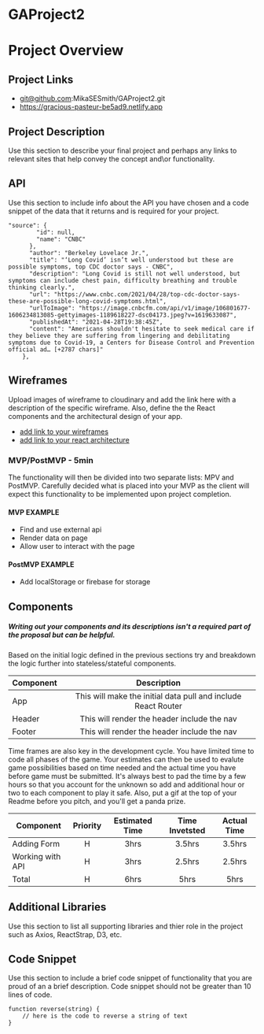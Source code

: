 # GAProject2

# Project Overview

## Project Links

- git@github.com:MikaSESmith/GAProject2.git
- https://gracious-pasteur-be5ad9.netlify.app

## Project Description

Use this section to describe your final project and perhaps any links to relevant sites that help convey the concept and\or functionality.

## API

Use this section to include info about the API you have chosen and a code snippet of the data that it returns and is required for your project. 


```
"source": {
        "id": null,
        "name": "CNBC"
      },
      "author": "Berkeley Lovelace Jr.",
      "title": "‘Long Covid’ isn’t well understood but these are possible symptoms, top CDC doctor says - CNBC",
      "description": "Long Covid is still not well understood, but symptoms can include chest pain, difficulty breathing and trouble thinking clearly.",
      "url": "https://www.cnbc.com/2021/04/28/top-cdc-doctor-says-these-are-possible-long-covid-symptoms.html",
      "urlToImage": "https://image.cnbcfm.com/api/v1/image/106801677-1606234813085-gettyimages-1189618227-dsc04173.jpeg?v=1619633087",
      "publishedAt": "2021-04-28T19:38:45Z",
      "content": "Americans shouldn't hesitate to seek medical care if they believe they are suffering from lingering and debilitating symptoms due to Covid-19, a Centers for Disease Control and Prevention official ad… [+2787 chars]"
    },
```


## Wireframes

Upload images of wireframe to cloudinary and add the link here with a description of the specific wireframe. Also, define the the React components and the architectural design of your app.

- [add link to your wireframes]()
- [add link to your react architecture]()


### MVP/PostMVP - 5min

The functionality will then be divided into two separate lists: MPV and PostMVP.  Carefully decided what is placed into your MVP as the client will expect this functionality to be implemented upon project completion.  

#### MVP EXAMPLE
- Find and use external api 
- Render data on page 
- Allow user to interact with the page

#### PostMVP EXAMPLE

- Add localStorage or firebase for storage

## Components
##### Writing out your components and its descriptions isn't a required part of the proposal but can be helpful.

Based on the initial logic defined in the previous sections try and breakdown the logic further into stateless/stateful components. 

| Component | Description | 
| --- | :---: |  
| App | This will make the initial data pull and include React Router| 
| Header | This will render the header include the nav | 
| Footer | This will render the header include the nav | 


Time frames are also key in the development cycle.  You have limited time to code all phases of the game.  Your estimates can then be used to evalute game possibilities based on time needed and the actual time you have before game must be submitted. It's always best to pad the time by a few hours so that you account for the unknown so add and additional hour or two to each component to play it safe. Also, put a gif at the top of your Readme before you pitch, and you'll get a panda prize.

| Component | Priority | Estimated Time | Time Invetsted | Actual Time |
| --- | :---: |  :---: | :---: | :---: |
| Adding Form | H | 3hrs| 3.5hrs | 3.5hrs |
| Working with API | H | 3hrs| 2.5hrs | 2.5hrs |
| Total | H | 6hrs| 5hrs | 5hrs |

## Additional Libraries
 Use this section to list all supporting libraries and thier role in the project such as Axios, ReactStrap, D3, etc. 

## Code Snippet

Use this section to include a brief code snippet of functionality that you are proud of an a brief description.  Code snippet should not be greater than 10 lines of code. 

```
function reverse(string) {
	// here is the code to reverse a string of text
}
```
